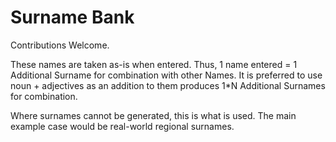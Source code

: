 # Surname Bank

Contributions Welcome.

These names are taken as-is when entered. Thus, 1 name entered = 1 Additional Surname for combination with other Names.
It is preferred to use noun + adjectives as an addition to them produces 1*N Additional Surnames for combination.

Where surnames cannot be generated, this is what is used. The main example case would be real-world regional surnames.
